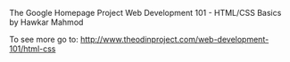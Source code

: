 The Google Homepage Project 
Web Development 101 - HTML/CSS Basics 
by Hawkar Mahmod 


To see more go to: http://www.theodinproject.com/web-development-101/html-css
